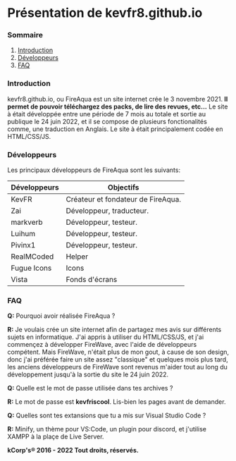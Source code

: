 # Présentation de kevfr8.github.io

### Sommaire
1. [Introduction](#introduction)
2. [Développeurs](#développeurs)
3. [FAQ](#faq)


### Introduction

kevfr8.github.io, ou FireAqua est un site internet crée le 3 novembre 2021. **Il permet de pouvoir téléchargez des packs, de lire des revues, etc...**
Le site à était développée entre une période de 7 mois au totale et sortie au publique le 24 juin 2022, et il se compose de plusieurs fonctionalités comme, une traduction en Anglais. Le site à était principalement codée en HTML/CSS/JS.

### Développeurs

Les principaux développeurs de FireAqua sont les suivants:

Développeurs | Objectifs
------------ | -------------
KevFR | Créateur et fondateur de FireAqua.
Zai | Développeur, traducteur.
markverb | Développeur, testeur.
Luihum | Développeur, testeur.
Pivinx1 | Développeur, testeur.
RealMCoded | Helper
Fugue Icons | Icons
Vista | Fonds d'écrans

### FAQ

**Q:** Pourquoi avoir réalisée FireAqua ?

**R:** Je voulais crée un site internet afin de partagez mes avis sur différents sujets en informatique. J'ai appris à utiliser du HTML/CSS/JS, et j'ai commençez à développer FireWave, avec l'aide de développeurs compétent. Mais FireWave, n'était plus de mon gout, à cause de son design, donc j'ai préférée faire un site assez "classique" et quelques mois plus tard, les anciens développeurs de FireWave sont revenus m'aider tout au long du développement jusqu'à la sortie du site le 24 juin 2022.

**Q:** Quelle est le mot de passe utilisée dans tes archives ?

**R:** Le mot de passe est **kevfriscool**. Lis-bien les pages avant de demander.

**Q:** Quelles sont tes extansions que tu a mis sur Visual Studio Code ?

**R:** Minify, un thème pour VS:Code, un plugin pour discord, et j'utilise XAMPP à la plaçe de Live Server.

**kCorp's® 2016 - 2022 Tout droits, réservés.**


